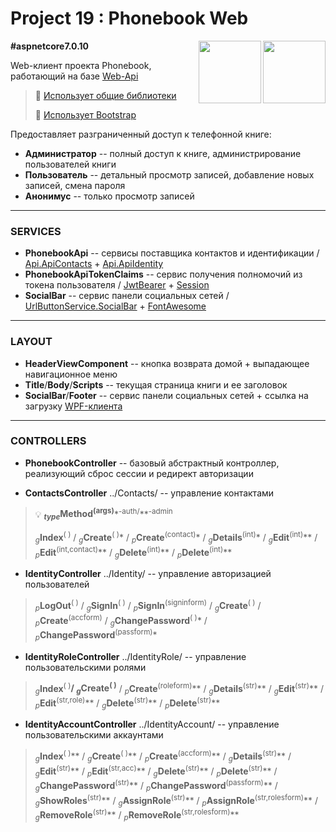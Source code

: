 # Project 19 : Phonebook Web

<img align="right" width="100" height="100" src="https://github.com/rozhkovsvyat/Project19.API/assets/71471748/56c66f5c-b87e-45c3-bca7-1f9f2cde5d21">
<img align="right" width="100" height="100" src="https://github.com/rozhkovsvyat/Project19.API/assets/71471748/cdfe90f7-88d8-4d52-a921-8e0a1ec87a26">

**#aspnetcore7.0.10**

Web-клиент проекта Phonebook, работающий на базе [Web-Api](https://github.com/rozhkovsvyat/Project19.API/tree/master)

> :link: [Использует общие библиотеки](https://github.com/rozhkovsvyat/Project19.Libs)
> 
> :link: [Использует Bootstrap](https://getbootstrap.com/)

Предоставляет разграниченный доступ к телефонной книге:
* **Администратор** -- полный доступ к книге, администрирование пользователей книги
* **Пользователь** -- детальный просмотр записей, добавление новых записей, смена пароля
* **Анонимус** -- только просмотр записей

---

### SERVICES

* **PhonebookApi** -- сервисы поставщика контактов и идентификации / [Api.ApiContacts](https://www.nuget.org/packages/RozhkovSvyat.Project19.Services.Api.ApiContacts/) + [Api.ApiIdentity](https://www.nuget.org/packages/RozhkovSvyat.Project19.Services.Api.ApiIdentity/)
* **PhonebookApiTokenClaims** -- сервис получения полномочий из токена пользователя / [JwtBearer](https://www.nuget.org/packages/Microsoft.AspNetCore.Authentication.JwtBearer) + [Session](https://www.nuget.org/packages/Microsoft.AspNetCore.Session/)
* **SocialBar** -- сервис панели социальных сетей / [UrlButtonService.SocialBar](https://www.nuget.org/packages/RozhkovSvyat.Project19.Services.UrlButtonService.SocialBar/) + [FontAwesome](https://fontawesome.com/)

---

### LAYOUT

* **HeaderViewComponent** -- кнопка возврата домой + выпадающее навигационное меню
* **Title**/**Body**/**Scripts**  -- текущая страница книги и ее заголовок
*  **SocialBar**/**Footer** -- сервис панели социальных сетей + ссылка на загрузку [WPF-клиента](https://github.com/rozhkovsvyat/Project19.WPF) 
---

### CONTROLLERS

* **PhonebookController** -- базовый абстрактный контроллер, реализующий сброс сессии и редирект авторизации

* **ContactsController** ../Contacts/ -- управление контактами

> :bulb: **<sub>_type_</sub>Method<sup>(args)**</sup>*<sup>-auth/</sup>**<sup>-аdmin</sup>
>
> <sub>_g_</sub>**Index**</sub><sup>( )</sup> / <sub>_g_</sub>**Create**<sup>( )</sup>* / <sub>_p_</sub>**Create**<sup>(contact)</sup>* / <sub>_g_</sub>**Details**<sup>(int)</sup>* / <sub>_g_</sub>**Edit**<sup>(int)</sup>** / <sub>_p_</sub>**Edit**<sup>(int,contact)</sup>** / <sub>_g_</sub>**Delete**<sup>(int)</sup>** / <sub>_p_</sub>**Delete**<sup>(int)</sup>**

* **IdentityController** ../Identity/ -- управление авторизацией пользователей

> <sub>_p_</sub>**LogOut**<sup>( )</sup> / <sub>_g_</sub>**SignIn**<sup>( )</sup> / <sub>_p_</sub>**SignIn**<sup>(signinform)</sup> / <sub>_g_</sub>**Create**<sup>( )</sup> / <sub>_p_</sub>**Create**<sup>(accform)</sup> / <sub>_g_</sub>**ChangePassword**<sup>( )</sup>* / <sub>_p_</sub>**ChangePassword**<sup>(passform)</sup>*

* **IdentityRoleController** ../IdentityRole/ -- управление пользовательскими ролями

> <sub>_g_</sub>**Index**<sup>( )</sup>**/ <sub>_g_</sub>**Create**<sup>( )</sup>** / <sub>_p_</sub>**Create**<sup>(roleform)</sup>** / <sub>_g_</sub>**Details**<sup>(str)</sup>**  / <sub>_g_</sub>**Edit**<sup>(str)</sup>** / <sub>_p_</sub>**Edit**<sup>(str,role)</sup>** / <sub>_g_</sub>**Delete**<sup>(str)</sup>** / <sub>_p_</sub>**Delete**<sup>(str)</sup>**

* **IdentityAccountController** ../IdentityAccount/ -- управление пользовательскими аккаунтами

> <sub>_g_</sub>**Index**</sub><sup>( )</sup>** / <sub>_g_</sub>**Create**<sup>( )</sup>** / <sub>_p_</sub>**Create**<sup>(accform)</sup>** / <sub>_g_</sub>**Details**<sup>(str)</sup>** / <sub>_g_</sub>**Edit**<sup>(str)</sup>** / <sub>_p_</sub>**Edit**<sup>(str,acc)</sup>** / <sub>_g_</sub>**Delete**<sup>(str)</sup>** / <sub>_p_</sub>**Delete**<sup>(str)</sup>** / <sub>_g_</sub>**ChangePassword**<sup>(str)</sup>** / <sub>_p_</sub>**ChangePassword**<sup>(passform)</sup>** / <sub>_g_</sub>**ShowRoles**<sup>(str)</sup>** / <sub>_g_</sub>**AssignRole**<sup>(str)</sup>** / <sub>_p_</sub>**AssignRole**<sup>(str,rolesform)</sup>** / <sub>_g_</sub>**RemoveRole**<sup>(str)</sup>** / <sub>_p_</sub>**RemoveRole**<sup>(str,rolesform)</sup>**
